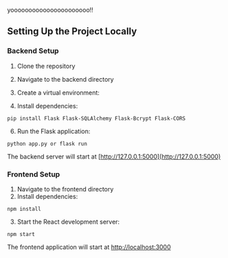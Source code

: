 yoooooooooooooooooooooo!!


## Setting Up the Project Locally

### Backend Setup

1. Clone the repository
2. Navigate to the backend directory
3. Create a virtual environment:


5. Install dependencies:

```shellscript
pip install Flask Flask-SQLAlchemy Flask-Bcrypt Flask-CORS
```


6. Run the Flask application:

```shellscript
python app.py or flask run
```

The backend server will start at [http://127.0.0.1:5000](http://127.0.0.1:5000)




### Frontend Setup

1. Navigate to the frontend directory
2. Install dependencies:

```shellscript
npm install
```


3. Start the React development server:

```shellscript
npm start
```

The frontend application will start at [http://localhost:3000](http://localhost:3000)
